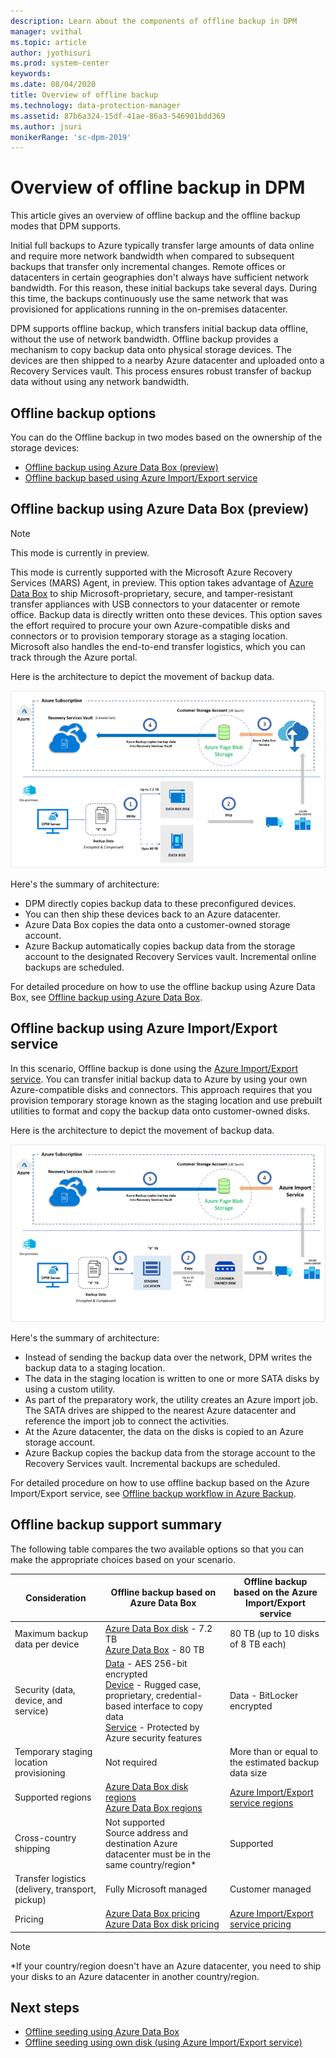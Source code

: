 ```yaml
---
description: Learn about the components of offline backup in DPM
manager: vvithal
ms.topic: article
author: jyothisuri
ms.prod: system-center
keywords:
ms.date: 08/04/2020
title: Overview of offline backup
ms.technology: data-protection-manager
ms.assetid: 87b6a324-15df-41ae-86a3-546901bdd369
ms.author: jsuri
monikerRange: 'sc-dpm-2019'
---
```


# Overview of offline backup in DPM

This article gives an overview of offline backup and the offline backup modes that DPM supports.

Initial full backups to Azure typically transfer large amounts of data online and require more network bandwidth when compared to subsequent backups that transfer only incremental changes. Remote offices or datacenters in certain geographies don't always have sufficient network bandwidth. For this reason, these initial backups take several days. During this time, the backups continuously use the same network that was provisioned for applications running in the on-premises datacenter.

DPM supports offline backup, which transfers initial backup data offline, without the use of network bandwidth. Offline backup provides a mechanism to copy backup data onto physical storage devices. The devices are then shipped to a nearby Azure datacenter and uploaded onto a Recovery Services vault. This process ensures robust transfer of backup data without using any network bandwidth.

## Offline backup options

You can do the Offline backup in two modes based on the ownership of the storage devices:

- [Offline backup using Azure Data Box (preview)](#offline-backup-using-azure-data-box-preview)
- [Offline backup based using Azure Import/Export service](#offline-backup-using-azure-importexport-service)

## Offline backup using Azure Data Box (preview)

> [!NOTE]
> This mode is currently in preview.

This mode is currently supported with the Microsoft Azure Recovery Services (MARS) Agent, in preview. This option takes advantage of [Azure Data Box](https://azure.microsoft.com/services/databox/) to ship Microsoft-proprietary, secure, and tamper-resistant transfer appliances with USB connectors to your datacenter or remote office. Backup data is directly written onto these devices. This option saves the effort required to procure your own Azure-compatible disks and connectors or to provision temporary storage as a staging location. Microsoft also handles the end-to-end transfer logistics, which you can track through the Azure portal.

Here is the architecture to depict the movement of backup data.

![Azure Backup Data Box architecture](./media/offline-backup-overview/azure-backup-databox-architecture.png)

Here's the summary of architecture:

- DPM directly copies backup data to these preconfigured devices.
- You can then ship these devices back to an Azure datacenter.
- Azure Data Box copies the data onto a customer-owned storage account.
- Azure Backup automatically copies backup data from the storage account to the designated Recovery Services vault. Incremental online backups are scheduled.

For detailed procedure on how to use the offline backup using Azure Data Box, see [Offline backup using Azure Data Box](offline-seeding-azure-data-box.md).

## Offline backup using Azure Import/Export service

In this scenario, Offline backup is done using the [Azure Import/Export service](/azure/storage/common/storage-import-export-service). You can transfer initial backup data to Azure by using your own Azure-compatible disks and connectors. This approach requires that you provision temporary storage known as the staging location and use prebuilt utilities to format and copy the backup data onto customer-owned disks.

Here is the architecture to depict the movement of backup data.

![Azure Backup Import/Export service architecture](./media/offline-backup-overview/azure-backup-import-export.png)

Here's the summary of architecture:

- Instead of sending the backup data over the network, DPM writes the backup data to a staging location.
- The data in the staging location is written to one or more SATA disks by using a custom utility.
- As part of the preparatory work, the utility creates an Azure import job. The SATA drives are shipped to the nearest Azure datacenter and reference the import job to connect the activities.
- At the Azure datacenter, the data on the disks is copied to an Azure storage account.
- Azure Backup copies the backup data from the storage account to the Recovery Services vault. Incremental backups are scheduled.

For detailed procedure on how to use offline backup based on the Azure Import/Export service, see [Offline backup workflow in Azure Backup](offline-backup-workflow.md).

## Offline backup support summary

The following table compares the two available options so that you can make the appropriate choices based on your scenario.

| **Consideration**                                            | **Offline backup based on Azure Data Box**                     | **Offline backup based on the Azure Import/Export service**                |
| ------------------------------------------------------------ | ------------------------------------------------------------ | ------------------------------------------------------------ |
| Maximum backup data per device | [Azure Data Box disk](/azure/databox/data-box-disk-overview) - 7.2 TB <br> [Azure Data Box](/azure/databox/data-box-overview) - 80 TB       | 80 TB (up to 10 disks of 8 TB each)                          |
| Security (data, device, and service)                           | [Data](/azure/databox/data-box-security#data-box-data-protection) - AES 256-bit encrypted <br> [Device](/azure/databox/data-box-security#data-box-device-protection) - Rugged case, proprietary, credential-based interface to copy data <br> [Service](/azure/databox/data-box-security#data-box-service-protection) - Protected by Azure security features | Data - BitLocker encrypted                                 |
| Temporary staging location provisioning                     | Not required                                                | More than or equal to the estimated backup data size        |
| Supported regions                                           | [Azure Data Box disk regions](/azure/databox/data-box-disk-overview#region-availability) <br> [Azure Data Box regions](/azure/databox/data-box-disk-overview#region-availability) | [Azure Import/Export service regions](/azure/storage/common/storage-import-export-service#region-availability) |
| Cross-country shipping                                     | Not supported  <br>    Source address and destination Azure datacenter must be in the same country/region* | Supported                                                    |
| Transfer logistics (delivery, transport, pickup)           | Fully Microsoft managed                                     | Customer managed                                            |
| Pricing                                                      | [Azure Data Box pricing](https://azure.microsoft.com/pricing/details/databox/) <br> [Azure Data Box disk pricing](https://azure.microsoft.com/pricing/details/databox/disk/) | [Azure Import/Export service pricing](https://azure.microsoft.com/pricing/details/storage-import-export/) |

> [!NOTE]
> *If your country/region doesn't have an Azure datacenter, you need to ship your disks to an Azure datacenter in another country/region.

## Next steps

- [Offline seeding using Azure Data Box](offline-seeding-azure-data-box.md)
- [Offline seeding using own disk (using Azure Import/Export service)](offline-backup-workflow.md)